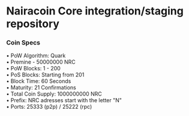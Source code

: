 Nairacoin Core integration/staging repository
=====================================

### Coin Specs

• PoW Algorithm: Quark  
• Premine - 50000000 NRC  
• PoW Blocks: 1 - 200  
• PoS Blocks: Starting from 201  
• Block Time: 60 Seconds  
• Maturity: 21 Confirmations  
• Total Coin Supply: 1000000000 NRC  
• Prefix: NRC adresses start with the letter "N"  
• Ports: 25333 (p2p) / 25222 (rpc)  
